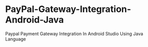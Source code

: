 # PayPal-Gateway-Integration-Android-Java
Paypal Payment Gateway Integration In Android Studio Using Java Language
